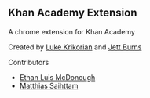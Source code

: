 ## Khan Academy Extension

A chrome extension for Khan Academy

Created by [Luke Krikorian](https://github.com/lukekrikorian) and [Jett Burns](https://github.com/jettburns14)

Contributors 
* [Ethan Luis McDonough](https://github.com/EthanLuisMcDonough)
* [Matthias Saihttam](https://github.com/MatthiasSaihttam)
